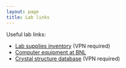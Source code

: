 ```yaml
---
layout: page
title: Lab links
---
```


Useful lab links:

- [Lab supplies inventory](https://inventory.bnl.gov/) (VPN required)
- [Computer equipment at BNL](https://bnlprod.servicenowservices.com/sp?id=hardware)
- [Crystal structure database](https://icsd.fiz-karlsruhe.de/search/basic.xhtml) (VPN required)
